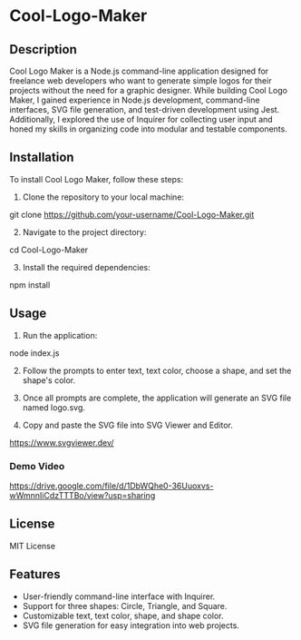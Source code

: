 # Cool-Logo-Maker

## Description

Cool Logo Maker is a Node.js command-line application designed for freelance web developers who want to generate simple logos for their projects without the need for a graphic designer. While building Cool Logo Maker, I gained experience in Node.js development, command-line interfaces, SVG file generation, and test-driven development using Jest. Additionally, I explored the use of Inquirer for collecting user input and honed my skills in organizing code into modular and testable components.

## Installation

To install Cool Logo Maker, follow these steps:

1. Clone the repository to your local machine:

git clone https://github.com/your-username/Cool-Logo-Maker.git


2. Navigate to the project directory:

cd Cool-Logo-Maker


3. Install the required dependencies:

npm install

## Usage

1. Run the application:

node index.js


2. Follow the prompts to enter text, text color, choose a shape, and set the shape's color.


3. Once all prompts are complete, the application will generate an SVG file named logo.svg.


4. Copy and paste the SVG file into SVG Viewer and Editor.

https://www.svgviewer.dev/


### Demo Video

https://drive.google.com/file/d/1DbWQhe0-36Uuoxvs-wWmnnIiCdzTTTBo/view?usp=sharing



## License

MIT License


## Features

- User-friendly command-line interface with Inquirer.
- Support for three shapes: Circle, Triangle, and Square.
- Customizable text, text color, shape, and shape color.
- SVG file generation for easy integration into web projects.